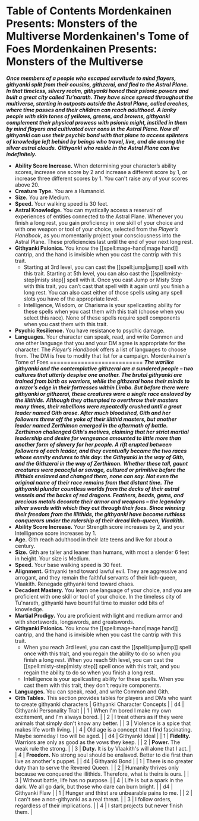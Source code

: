 Table of Contents
Mordenkainen Presents: Monsters of the Multiverse
Mordenkainen's Tome of Foes
Mordenkainen Presents: Monsters of the Multiverse
=================================================
***Once members of a people who escaped servitude to mind flayers, githyanki split from their cousins, githzerai, and fled to the Astral Plane. In that timeless, silvery realm, githyanki honed their psionic powers and built a great city called Tu’narath. They have since spread throughout the multiverse, starting in outposts outside the Astral Plane, called creches, where time passes and their children can reach adulthood.***
***A lanky people with skin tones of yellows, greens, and browns, githyanki complement their physical prowess with psionic might, instilled in them by mind flayers and cultivated over eons in the Astral Plane. Now all githyanki can use their psychic bond with that plane to access splinters of knowledge left behind by beings who travel, live, and die among the silver astral clouds.***
***Githyanki who reside in the Astral Plane can live indefinitely.***
* **Ability Score Increase.** When determining your character’s ability scores, increase one score by 2 and increase a different score by 1, or increase three different scores by 1. You can't raise any of your scores above 20.
* **Creature Type.** You are a Humanoid.
* **Size.** You are Medium.
* **Speed.** Your walking speed is 30 feet.
* **Astral Knowledge.** You can mystically access a reservoir of experiences of entities connected to the Astral Plane. Whenever you finish a long rest, you gain proficiency in one skill of your choice and with one weapon or tool of your choice, selected from the *Player’s Handbook*, as you momentarily project your consciousness into the Astral Plane. These proficiencies last until the end of your next long rest.
* **Githyanki Psionics.** You know the [[spell:mage-hand|mage hand]] cantrip, and the hand is invisible when you cast the cantrip with this trait.
	+ Starting at 3rd level, you can cast the [[spell:jump|jump]] spell with this trait. Starting at 5th level, you can also cast the [[spell:misty-step|misty step]] spell with it. Once you cast Jump or Misty Step with this trait, you can’t cast that spell with it again until you finish a long rest. You can also cast either of those spells using any spell slots you have of the appropriate level.
	+ Intelligence, Wisdom, or Charisma is your spellcasting ability for these spells when you cast them with this trait (choose when you select this race). None of these spells require spell components when you cast them with this trait.
* **Psychic Resilience.** You have resistance to psychic damage.
* **Languages.** Your character can speak, read, and write Common and one other language that you and your DM agree is appropriate for the character. The *Player’s Handbook* offers a list of languages to choose from. The DM is free to modify that list for a campaign.
Mordenkainen's Tome of Foes
===========================
***The warlike githyanki and the contemplative githzerai are a sundered people – two cultures that utterly despise one another. The brutal githyanki are trained from birth as warriors, while the githzerai hone their minds to a razor’s edge in their fortresses within Limbo. But before there were githyanki or githzerai, these creatures were a single race enslaved by the illithids.***
***Although they attempted to overthrow their masters many times, their rebellions were repeatedly crushed until a great leader named Gith arose. After much bloodshed, Gith and her followers threw off the yoke of their illithid masters, but another leader named Zerthimon emerged in the aftermath of battle. Zerthimon challenged Gith's motives, claiming that her strict martial leadership and desire for vengeance amounted to little more than another form of slavery for her people. A rift erupted between followers of each leader, and they eventually became the two races whose enmity endures to this day: the Githyanki in the way of Gith, and the Githzerai in the way of Zerthimon.***
***Whether these tall, gaunt creatures were peaceful or savage, cultured or primitive before the illithids enslaved and changed them, none can say. Not even the original name of their race remains from that distant time.***
***The githyanki plunder countless worlds from the decks of their astral vessels and the backs of red dragons. Feathers, beads, gems, and precious metals decorate their armor and weapons – the legendary silver swords with which they cut through their foes. Since winning their freedom from the illithids, the githyanki have become ruthless conquerors under the rulership of their dread lich-queen, Vlaakith.***
* **Ability Score Increase.** Your Strength score increases by 2, and your Intelligence score increases by 1.
* **Age.** Gith reach adulthood in their late teens and live for about a century.
* **Size.** Gith are taller and leaner than humans, with most a slender 6 feet in height. Your size is Medium.
* **Speed.** Your base walking speed is 30 feet.
* **Alignment.** Githyanki tend toward lawful evil. They are aggressive and arrogant, and they remain the faithful servants of their lich-queen, Vlaakith. Renegade githyanki tend toward chaos.
* **Decadent Mastery.** You learn one language of your choice, and you are proficient with one skill or tool of your choice. In the timeless city of Tu'narath, githyanki have bountiful time to master odd bits of knowledge.
* **Martial Prodigy.** You are proficient with light and medium armor and with shortswords, longswords, and greatswords.
* **Githyanki Psionics.** You know the [[spell:mage-hand|mage hand]] cantrip, and the hand is invisible when you cast the cantrip with this trait.
	+ When you reach 3rd level, you can cast the [[spell:jump|jump]] spell once with this trait, and you regain the ability to do so when you finish a long rest. When you reach 5th level, you can cast the [[spell:misty-step|misty step]] spell once with this trait, and you regain the ability to do so when you finish a long rest.
	+ Intelligence is your spellcasting ability for these spells. When you cast them with this trait, they don't require components.
* **Languages.** You can speak, read, and write Common and Gith.
* **Gith Tables.** This section provides tables for players and DMs who want to create githyanki characters
| Githyanki Character Concepts |
| d4 | Githyanki Personality Trait |
| 1 | When I'm bored I make my own excitement, and I'm always bored. |
| 2 | I treat others as if they were animals that simply don't know any better. |
| 3 | Violence is a spice that makes life worth living. |
| 4 | Old age is a concept that I find fascinating. Maybe someday I too will be aged. |
| d4 | Githyanki Ideal |
| 1 | **Fidelity.** Warriors are only as good as the vows they keep. |
| 2 | **Power.** The weak rule the strong. |
| 3 | **Duty.** It is by Vlaakith's will alone that I act. |
| 4 | **Freedom.** No strong soul should be enslaved. Better to die first than live as another's puppet. |
| d4 | Githyanki Bond |
| 1 | There is no greater duty than to serve the Revered Queen. |
| 2 | Humanity thrives only because we conquered the illithids. Therefore, what is theirs is ours. |
| 3 | Without battle, life has no purpose. |
| 4 | Life is but a spark in the dark. We all go dark, but those who dare can burn bright. |
| d4 | Githyanki Flaw |
| 1 | Hunger and thirst are unbearable pains to me. |
| 2 | I can't see a non-githyanki as a real threat. |
| 3 | I follow orders, regardless of their implications. |
| 4 | I start projects but never finish them. |